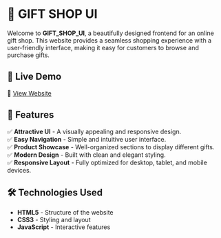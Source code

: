 # 🎁 GIFT SHOP UI

Welcome to **GIFT_SHOP_UI**, a beautifully designed frontend for an online gift shop. This website provides a seamless shopping experience with a user-friendly interface, making it easy for customers to browse and purchase gifts.

## 🚀 Live Demo

🔗 [View Website](https://vikas4das.github.io/GIFT_SHOP_UI/)

## 📌 Features

✅ **Attractive UI** - A visually appealing and responsive design.  
✅ **Easy Navigation** - Simple and intuitive user interface.  
✅ **Product Showcase** - Well-organized sections to display different gifts.  
✅ **Modern Design** - Built with clean and elegant styling.  
✅ **Responsive Layout** - Fully optimized for desktop, tablet, and mobile devices.  

## 🛠️ Technologies Used

- **HTML5** - Structure of the website  
- **CSS3** - Styling and layout  
- **JavaScript** - Interactive features  

